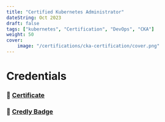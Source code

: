 ```yaml
---
title: "Certified Kubernetes Administrator"
dateString: Oct 2023
draft: false
tags: ["kubernetes", "Certification", "DevOps", "CKA"]
weight: 50
cover:
    image: "/certifications/cka-certification/cover.png"
---
```


# Credentials

### 🔗 [Certificate](https://drive.google.com/file/d/1Su0YeismgODMTTrLyksGsr04tIP15nYH/view?usp=sharing)

### 🔗 [Credly Badge](https://www.credly.com/badges/0044f3da-b881-41b7-8773-694910727d02/public_url)

